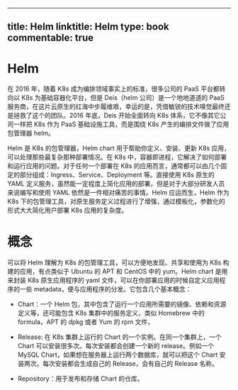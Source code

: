 
---
title: Helm
linktitle: Helm
type: book
commentable: true
---

# Helm

在 2016 年，随着 K8s 成为编排领域事实上的标准，很多公司的 PaaS 平台都转向以 K8s 为基础容器化平台，但是 Deis（helm 公司）是一个地地道道的 PaaS 服务商，在这片云原生的红海中步履维艰，幸运的是，凭借敏锐的技术嗅觉最终还是拯救了这个的团队。2016 年底，Deis 开始全面转向 K8s 体系，它不像其它公司一样把 K8s 作为 PaaS 基础设施工具，而是围绕 K8s 产生的编排文件做了应用包管理器 helm。

Helm 是 K8s 的包管理器，Helm chart 用于帮助你定义、安装、更新 K8s 应用，可以处理那些最复杂那种部署情况。在 K8s 中，容器即进程，它解决了如何部署和运行应用的问题。对于任何一个部署在 K8s 的应用而言，通常都可以由几个固定的部分组成：Ingress、Service、Deployment 等。直接使用 K8s 原生的 YAML 定义服务，虽然能一定程度上简化应用的部署，但是对于大部分研发人员来说编写和使用 YAML 依然是一件相对痛苦的事情。Helm 应运而生，Helm 作为 K8s 下的包管理工具，对原生服务定义过程进行了增强，通过模板化，参数化的形式大大简化用户部署 K8s 应用的复杂度。

# 概念

可以将 Helm 理解为 K8s 的包管理工具，可以方便地发现、共享和使用为 K8s 构建的应用，有点类似于 Ubuntu 的 APT 和 CentOS 中的 yum。Helm chart 是用来封装 K8s 原生应用程序的 yaml 文件，可以在你部署应用的时候自定义应用程序的一些 metadata，便与应用程序的分发。它包含几个基本概念：

- Chart：一个 Helm 包，其中包含了运行一个应用所需要的镜像、依赖和资源定义等，还可能包含 K8s 集群中的服务定义，类似 Homebrew 中的 formula，APT 的 dpkg 或者 Yum 的 rpm 文件，

- Release: 在 K8s 集群上运行的 Chart 的一个实例。在同一个集群上，一个 Chart 可以安装很多次。每次安装都会创建一个新的 release。例如一个 MySQL Chart，如果想在服务器上运行两个数据库，就可以把这个 Chart 安装两次。每次安装都会生成自己的 Release，会有自己的 Release 名称。

- Repository：用于发布和存储 Chart 的仓库。

    